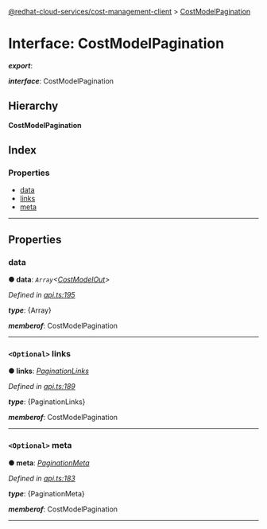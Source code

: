[@redhat-cloud-services/cost-management-client](../README.md) > [CostModelPagination](../interfaces/costmodelpagination.md)

# Interface: CostModelPagination

*__export__*: 

*__interface__*: CostModelPagination

## Hierarchy

**CostModelPagination**

## Index

### Properties

* [data](costmodelpagination.md#data)
* [links](costmodelpagination.md#links)
* [meta](costmodelpagination.md#meta)

---

## Properties

<a id="data"></a>

###  data

**● data**: *`Array`<[CostModelOut](costmodelout.md)>*

*Defined in [api.ts:195](https://github.com/RedHatInsights/javascript-clients/blob/master/packages/cost-management/api.ts#L195)*

*__type__*: {Array}

*__memberof__*: CostModelPagination

___
<a id="links"></a>

### `<Optional>` links

**● links**: *[PaginationLinks](paginationlinks.md)*

*Defined in [api.ts:189](https://github.com/RedHatInsights/javascript-clients/blob/master/packages/cost-management/api.ts#L189)*

*__type__*: {PaginationLinks}

*__memberof__*: CostModelPagination

___
<a id="meta"></a>

### `<Optional>` meta

**● meta**: *[PaginationMeta](paginationmeta.md)*

*Defined in [api.ts:183](https://github.com/RedHatInsights/javascript-clients/blob/master/packages/cost-management/api.ts#L183)*

*__type__*: {PaginationMeta}

*__memberof__*: CostModelPagination

___

